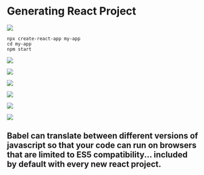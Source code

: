 # Generating React Project

![](.gitbook/assets/image%20%2812%29.png)

```text
npx create-react-app my-app
cd my-app
npm start
```

![](.gitbook/assets/image%20%2818%29.png)

![](.gitbook/assets/image%20%2814%29.png)

![](.gitbook/assets/image%20%2813%29.png)

![](.gitbook/assets/image%20%2819%29.png)

![](.gitbook/assets/image%20%2816%29.png)

![](.gitbook/assets/image%20%2817%29.png)

## Babel can translate between different versions of javascript so that your code can run on browsers that are limited to ES5 compatibility... included by default with every new react project.

